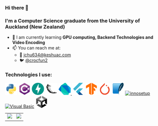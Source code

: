 ### Hi there 👋

### I'm a Computer Science graduate from the University of Auckland (New Zealand)
- 🧠 I am currently learning **GPU computing, Backend Technologies and Video Encoding**
- 📫 You can reach me at:  
    - 📧 [jchu634@keshuac.com](mailto:jchu634@keshuac.com)
    - 🐦 [@crocfun2](https://twitter.com/crocfun2)

### Technologies I use:

<a href="https://www.python.org/"><img src="https://raw.githubusercontent.com/devicons/devicon/master/icons/python/python-original.svg" alt="Python" width="40" height="40"/></a>
<a href="https://dotnet.microsoft.com/languages/csharp"><img src="https://raw.githubusercontent.com/devicons/devicon/master/icons/csharp/csharp-original.svg" alt="csharp" width="40" height="40"/></a>
<a href="https://fastapi.tiangolo.com/"><img src="https://raw.githubusercontent.com/devicons/devicon/master/icons/fastapi/fastapi-original.svg" alt="FastAPI" width="40" height="40"/></a>
<a href="https://flask.palletsprojects.com/"><img src="https://raw.githubusercontent.com/devicons/devicon/master/icons/flask/flask-original.svg" alt="Flask" width="40" height="40"/></a>
<a href="https://dart.dev/"><img src="https://raw.githubusercontent.com/devicons/devicon/master/icons/dart/dart-original.svg" alt="Dart" width="40" height="40"/>
<a href="https://flutter.dev/"><img src="https://raw.githubusercontent.com/devicons/devicon/master/icons/flutter/flutter-original.svg" alt="Flutter" width="40" height="40"/></a>
<a href="https://www.tensorflow.org/"><img src="https://raw.githubusercontent.com/devicons/devicon/master/icons/tensorflow/tensorflow-original.svg" alt="Tensorflow" width="40" height="40"/></a>
<a href="https://pytorch.org/"><img src="https://raw.githubusercontent.com/devicons/devicon/master/icons/pytorch/pytorch-original.svg" alt="pytorch" width="40" height="40"/></a>
<a href="https://www.sqlite.org/index.html"><img src="https://raw.githubusercontent.com/devicons/devicon/master/icons/sqlite/sqlite-original.svg" alt="SQLite" width="40" height="40"/></a>
<a href="https://jrsoftware.org/isinfo.php"><img src="https://avatars.githubusercontent.com/u/1092483?s=200&v=4" alt="innosetup" width="40" height="40"/> </a>
<a href="https://learn.microsoft.com/en-us/dotnet/visual-basic/"><img src="https://raw.githubusercontent.com/simple-icons/simple-icons/fa017b84f7fce8cd0118b4967dc163f13ac76035/icons/visualbasic.svg" alt="Visual Basic" width="40" height="40"/></a>
<a href="https://unity.com/"><img src="https://raw.githubusercontent.com/devicons/devicon/master/icons/unity/unity-original.svg" alt="Unity" width="40" height="40"/></a>

<table>
  <tr>
    <td>
      <picture>
    <source
        srcset="https://github-readme-stats.vercel.app/api?username=jchu634&theme=radical&show_icons=true&rank_icon=github"
        media="(prefers-color-scheme: dark)"
    />
    <source
        srcset="https://github-readme-stats.vercel.app/api?username=jchu634&show_icons=true&rank_icon=github"
        media="(prefers-color-scheme: light), (prefers-color-scheme: no-preference)"
    />
    <img src="https://github-readme-stats.vercel.app/api?username=jchu634&show_icons=true&rank_icon=github" />
    </picture>
    </td>
    <td>
      <picture>
  <source
    srcset="https://github-readme-stats.vercel.app/api/top-langs/?username=jchu634&layout=donut&theme=radical"
    media="(prefers-color-scheme: dark)"
  />
  <source
    srcset="https://github-readme-stats.vercel.app/api/top-langs/?username=jchu634&layout=donut"
    media="(prefers-color-scheme: light), (prefers-color-scheme: no-preference)"
  />
  <img src="https://github-readme-stats.vercel.app/api/top-langs/?username=jchu634&layout=donut" />
</picture>
    </td>
  </tr>
</table>
<!--
**jchu634/jchu634** is a ✨ _special_ ✨ repository because its `README.md` (this file) appears on your GitHub profile.

Here are some ideas to get you started:

- 🔭 I’m currently working on ...
- 🌱 I’m currently learning ...
- 👯 I’m looking to collaborate on ...
- 🤔 I’m looking for help with ...
- 💬 Ask me about ...
- 📫 How to reach me: ...
- 😄 Pronouns: ...
- ⚡ Fun fact: ...
-->
